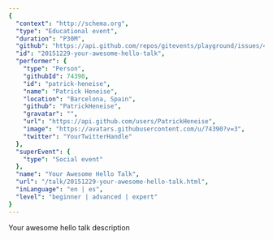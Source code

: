 ```yaml
---
{
  "context": "http://schema.org",
  "type": "Educational event",
  "duration": "P30M",
  "github": "https://api.github.com/repos/gitevents/playground/issues/4",
  "id": "20151229-your-awesome-hello-talk",
  "performer": {
    "type": "Person",
    "githubId": 74390,
    "id": "patrick-heneise",
    "name": "Patrick Heneise",
    "location": "Barcelona, Spain",
    "github": "PatrickHeneise",
    "gravatar": "",
    "url": "https://api.github.com/users/PatrickHeneise",
    "image": "https://avatars.githubusercontent.com/u/74390?v=3",
    "twitter": "YourTwitterHandle"
  },
  "superEvent": {
    "type": "Social event"
  },
  "name": "Your Awesome Hello Talk",
  "url": "/talk/20151229-your-awesome-hello-talk.html",
  "inLanguage": "en | es",
  "level": "beginner | advanced | expert"
}
---
```



Your awesome hello talk description
